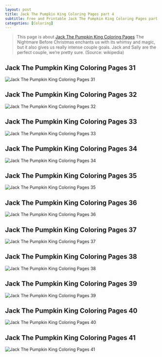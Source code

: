 ```yaml
---
layout: post
title: Jack The Pumpkin King Coloring Pages part 4
subtitle: Free and Printable Jack The Pumpkin King Coloring Pages part 4
categoties: [Coloring]
---
```


> This page is about [Jack The Pumpkin King Coloring Pages](https://hoanghabelle.github.io/) The Nightmare Before Christmas enchants us with its whimsy and magic, but it also gives us really intense couple goals. Jack and Sally are the perfect couple, we’re pretty sure. (Source: wikipedia)

## Jack The Pumpkin King Coloring Pages 31
![Jack The Pumpkin King Coloring Pages 31](https://hoanghabelle.github.io/images/Jack-The-Pumpkin-King-Coloring-Pages%20(31).jpg "Jack The Pumpkin King Coloring Pages 31")

## Jack The Pumpkin King Coloring Pages 32
![Jack The Pumpkin King Coloring Pages 32](https://hoanghabelle.github.io/images/Jack-The-Pumpkin-King-Coloring-Pages%20(32).jpg "Jack The Pumpkin King Coloring Pages 32")

## Jack The Pumpkin King Coloring Pages 33
![Jack The Pumpkin King Coloring Pages 33](https://hoanghabelle.github.io/images/Jack-The-Pumpkin-King-Coloring-Pages%20(33).jpg "Jack The Pumpkin King Coloring Pages 33")

## Jack The Pumpkin King Coloring Pages 34
![Jack The Pumpkin King Coloring Pages 34](https://hoanghabelle.github.io/images/Jack-The-Pumpkin-King-Coloring-Pages%20(34).jpg "Jack The Pumpkin King Coloring Pages 34")

<script async src="//pagead2.googlesyndication.com/pagead/js/adsbygoogle.js"></script><ins class="adsbygoogle" style="display:block" data-ad-format="fluid" data-ad-layout-key="-8i+1w-dq+e9+ft" data-ad-client="ca-pub-6753140515841889" data-ad-slot="6190446671"></ins> <script> (adsbygoogle = window.adsbygoogle || []).push({}); </script>

## Jack The Pumpkin King Coloring Pages 35
![Jack The Pumpkin King Coloring Pages 35](https://hoanghabelle.github.io/images/Jack-The-Pumpkin-King-Coloring-Pages%20(35).jpg "Jack The Pumpkin King Coloring Pages 35")

## Jack The Pumpkin King Coloring Pages 36
![Jack The Pumpkin King Coloring Pages 36](https://hoanghabelle.github.io/images/Jack-The-Pumpkin-King-Coloring-Pages%20(36).jpg "Jack The Pumpkin King Coloring Pages 36")

## Jack The Pumpkin King Coloring Pages 37
![Jack The Pumpkin King Coloring Pages 37](https://hoanghabelle.github.io/images/Jack-The-Pumpkin-King-Coloring-Pages%20(37).jpg "Jack The Pumpkin King Coloring Pages 37")

## Jack The Pumpkin King Coloring Pages 38
![Jack The Pumpkin King Coloring Pages 38](https://hoanghabelle.github.io/images/Jack-The-Pumpkin-King-Coloring-Pages%20(38).jpg "Jack The Pumpkin King Coloring Pages 38")

<script async src="//pagead2.googlesyndication.com/pagead/js/adsbygoogle.js"></script><ins class="adsbygoogle" style="display:block" data-ad-format="fluid" data-ad-layout-key="-8i+1w-dq+e9+ft" data-ad-client="ca-pub-6753140515841889" data-ad-slot="6190446671"></ins> <script> (adsbygoogle = window.adsbygoogle || []).push({}); </script>

## Jack The Pumpkin King Coloring Pages 39
![Jack The Pumpkin King Coloring Pages 39](https://hoanghabelle.github.io/images/Jack-The-Pumpkin-King-Coloring-Pages%20(39).jpg "Jack The Pumpkin King Coloring Pages 39")

## Jack The Pumpkin King Coloring Pages 40
![Jack The Pumpkin King Coloring Pages 40](https://hoanghabelle.github.io/images/Jack-The-Pumpkin-King-Coloring-Pages%20(40).jpg "Jack The Pumpkin King Coloring Pages 40")

## Jack The Pumpkin King Coloring Pages 41
![Jack The Pumpkin King Coloring Pages 41](https://hoanghabelle.github.io/images/Jack-The-Pumpkin-King-Coloring-Pages%20(41).jpg "Jack The Pumpkin King Coloring Pages 41")

